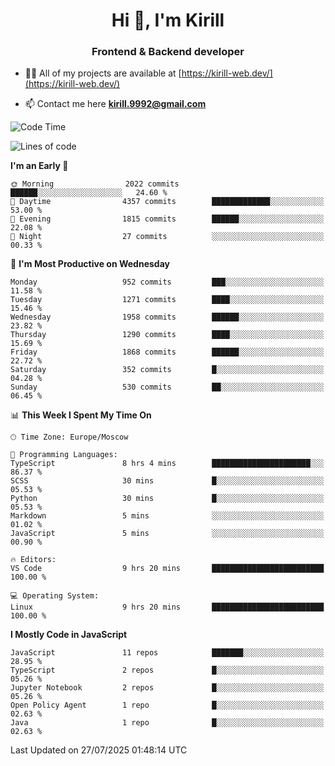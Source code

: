 <h1 align="center">Hi 👋, I'm Kirill</h1>
<h3 align="center">Frontend & Backend developer</h3>

- 👨‍💻 All of my projects are available at [https://kirill-web.dev/](https://kirill-web.dev/)

- 📫 Contact me here **kirill.9992@gmail.com**











<!--START_SECTION:waka-->
![Code Time](http://img.shields.io/badge/Code%20Time-2%2C300%20hrs%2038%20mins-blue)

![Lines of code](https://img.shields.io/badge/From%20Hello%20World%20I%27ve%20Written-5.1%20million%20lines%20of%20code-blue)

**I'm an Early 🐤** 

```text
🌞 Morning                2022 commits        ██████░░░░░░░░░░░░░░░░░░░   24.60 % 
🌆 Daytime                4357 commits        █████████████░░░░░░░░░░░░   53.00 % 
🌃 Evening                1815 commits        ██████░░░░░░░░░░░░░░░░░░░   22.08 % 
🌙 Night                  27 commits          ░░░░░░░░░░░░░░░░░░░░░░░░░   00.33 % 
```
📅 **I'm Most Productive on Wednesday** 

```text
Monday                   952 commits         ███░░░░░░░░░░░░░░░░░░░░░░   11.58 % 
Tuesday                  1271 commits        ████░░░░░░░░░░░░░░░░░░░░░   15.46 % 
Wednesday                1958 commits        ██████░░░░░░░░░░░░░░░░░░░   23.82 % 
Thursday                 1290 commits        ████░░░░░░░░░░░░░░░░░░░░░   15.69 % 
Friday                   1868 commits        ██████░░░░░░░░░░░░░░░░░░░   22.72 % 
Saturday                 352 commits         █░░░░░░░░░░░░░░░░░░░░░░░░   04.28 % 
Sunday                   530 commits         ██░░░░░░░░░░░░░░░░░░░░░░░   06.45 % 
```


📊 **This Week I Spent My Time On** 

```text
🕑︎ Time Zone: Europe/Moscow

💬 Programming Languages: 
TypeScript               8 hrs 4 mins        ██████████████████████░░░   86.37 % 
SCSS                     30 mins             █░░░░░░░░░░░░░░░░░░░░░░░░   05.53 % 
Python                   30 mins             █░░░░░░░░░░░░░░░░░░░░░░░░   05.53 % 
Markdown                 5 mins              ░░░░░░░░░░░░░░░░░░░░░░░░░   01.02 % 
JavaScript               5 mins              ░░░░░░░░░░░░░░░░░░░░░░░░░   00.90 % 

🔥 Editors: 
VS Code                  9 hrs 20 mins       █████████████████████████   100.00 % 

💻 Operating System: 
Linux                    9 hrs 20 mins       █████████████████████████   100.00 % 
```

**I Mostly Code in JavaScript** 

```text
JavaScript               11 repos            ███████░░░░░░░░░░░░░░░░░░   28.95 % 
TypeScript               2 repos             █░░░░░░░░░░░░░░░░░░░░░░░░   05.26 % 
Jupyter Notebook         2 repos             █░░░░░░░░░░░░░░░░░░░░░░░░   05.26 % 
Open Policy Agent        1 repo              █░░░░░░░░░░░░░░░░░░░░░░░░   02.63 % 
Java                     1 repo              █░░░░░░░░░░░░░░░░░░░░░░░░   02.63 % 
```




 Last Updated on 27/07/2025 01:48:14 UTC
<!--END_SECTION:waka-->
